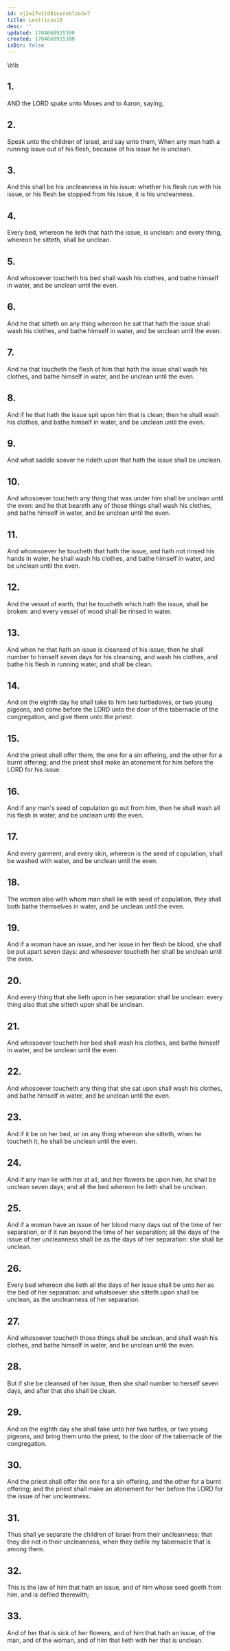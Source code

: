 ```yaml
---
id: vj2w1fw1td8iusnxbloo3w7
title: Leviticus15
desc: ''
updated: 1704668915300
created: 1704668915300
isDir: false
---
```

\b\b
## 1.
AND the LORD spake unto Moses and to Aaron, saying,
## 2.
Speak unto the children of Israel, and say unto them, When any man hath a running issue out of his flesh, because of his issue he is unclean.
## 3.
And this shall be his uncleanness in his issue: whether his flesh run with his issue, or his flesh be stopped from his issue, it is his uncleanness.
## 4.
Every bed, whereon he lieth that hath the issue, is unclean: and every thing, whereon he sitteth, shall be unclean.
## 5.
And whosoever toucheth his bed shall wash his clothes, and bathe himself in water, and be unclean until the even.
## 6.
And he that sitteth on any thing whereon he sat that hath the issue shall wash his clothes, and bathe himself in water, and be unclean until the even.
## 7.
And he that toucheth the flesh of him that hath the issue shall wash his clothes, and bathe himself in water, and be unclean until the even.
## 8.
And if he that hath the issue spit upon him that is clean; then he shall wash his clothes, and bathe himself in water, and be unclean until the even.
## 9.
And what saddle soever he rideth upon that hath the issue shall be unclean.
## 10.
And whosoever toucheth any thing that was under him shall be unclean until the even: and he that beareth any of those things shall wash his clothes, and bathe himself in water, and be unclean until the even.
## 11.
And whomsoever he toucheth that hath the issue, and hath not rinsed his hands in water, he shall wash his clothes, and bathe himself in water, and be unclean until the even.
## 12.
And the vessel of earth, that he toucheth which hath the issue, shall be broken: and every vessel of wood shall be rinsed in water.
## 13.
And when he that hath an issue is cleansed of his issue; then he shall number to himself seven days for his cleansing, and wash his clothes, and bathe his flesh in running water, and shall be clean.
## 14.
And on the eighth day he shall take to him two turtledoves, or two young pigeons, and come before the LORD unto the door of the tabernacle of the congregation, and give them unto the priest:
## 15.
And the priest shall offer them, the one for a sin offering, and the other for a burnt offering; and the priest shall make an atonement for him before the LORD for his issue.
## 16.
And if any man's seed of copulation go out from him, then he shall wash all his flesh in water, and be unclean until the even.
## 17.
And every garment, and every skin, whereon is the seed of copulation, shall be washed with water, and be unclean until the even.
## 18.
The woman also with whom man shall lie with seed of copulation, they shall both bathe themselves in water, and be unclean until the even.
## 19.
And if a woman have an issue, and her issue in her flesh be blood, she shall be put apart seven days: and whosoever toucheth her shall be unclean until the even.
## 20.
And every thing that she lieth upon in her separation shall be unclean: every thing also that she sitteth upon shall be unclean.
## 21.
And whosoever toucheth her bed shall wash his clothes, and bathe himself in water, and be unclean until the even.
## 22.
And whosoever toucheth any thing that she sat upon shall wash his clothes, and bathe himself in water, and be unclean until the even.
## 23.
And if it be on her bed, or on any thing whereon she sitteth, when he toucheth it, he shall be unclean until the even.
## 24.
And if any man lie with her at all, and her flowers be upon him, he shall be unclean seven days; and all the bed whereon he lieth shall be unclean.
## 25.
And if a woman have an issue of her blood many days out of the time of her separation, or if it run beyond the time of her separation; all the days of the issue of her uncleanness shall be as the days of her separation: she shall be unclean.
## 26.
Every bed whereon she lieth all the days of her issue shall be unto her as the bed of her separation: and whatsoever she sitteth upon shall be unclean, as the uncleanness of her separation.
## 27.
And whosoever toucheth those things shall be unclean, and shall wash his clothes, and bathe himself in water, and be unclean until the even.
## 28.
But if she be cleansed of her issue, then she shall number to herself seven days, and after that she shall be clean.
## 29.
And on the eighth day she shall take unto her two turtles, or two young pigeons, and bring them unto the priest, to the door of the tabernacle of the congregation.
## 30.
And the priest shall offer the one for a sin offering, and the other for a burnt offering; and the priest shall make an atonement for her before the LORD for the issue of her uncleanness.
## 31.
Thus shall ye separate the children of Israel from their uncleanness; that they die not in their uncleanness, when they defile my tabernacle that is among them.
## 32.
This is the law of him that hath an issue, and of him whose seed goeth from him, and is defiled therewith;
## 33.
And of her that is sick of her flowers, and of him that hath an issue, of the man, and of the woman, and of him that lieth with her that is unclean.
